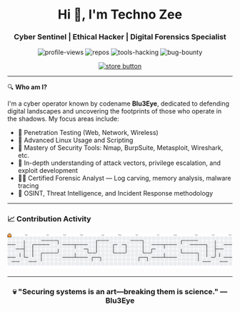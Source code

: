 <h1 align="center">Hi 👋, I'm Techno Zee</h1>
<h3 align="center">Cyber Sentinel | Ethical Hacker | Digital Forensics Specialist</h3>

<p align="center">
  <!-- Profile Views -->
  <img src="https://komarev.com/ghpvc/?username=Cs-Blu3Eye&label=Profile%20Views&color=0e75b6&style=flat" alt="profile-views" />

  <!-- Jumlah Repo -->
  <img src="https://img.shields.io/badge/Repos-10-blue?style=flat" alt="repos" />

  <!-- Tools Hacking -->
  <img src="https://img.shields.io/badge/Tools-5-success?style=flat" alt="tools-hacking" />

  <!-- Bug Bounty -->
  <img src="https://img.shields.io/badge/Bug%20Bounty-3-critical?style=flat" alt="bug-bounty" />
</p>

<p align="center">
  <a href="https://codeze3-roo.creator-spring.com" target="_blank">
    <img src="https://img.shields.io/badge/Visit%20My%20Store-Click%20Here-blue?style=for-the-badge&logo=shopify" alt="store button"/>
  </a>
</p>


---

🔍 **Who am I?**

I'm a cyber operator known by codename **Blu3Eye**, dedicated to defending digital landscapes and uncovering the footprints of those who operate in the shadows. My focus areas include:

- 🎯 Penetration Testing (Web, Network, Wireless)
- 🐧 Advanced Linux Usage and Scripting
- 🧰 Mastery of Security Tools: Nmap, BurpSuite, Metasploit, Wireshark, etc.
- 🧠 In-depth understanding of attack vectors, privilege escalation, and exploit development
- 🕵️‍♂️ Certified Forensic Analyst — Log carving, memory analysis, malware tracing
- 🧬 OSINT, Threat Intelligence, and Incident Response methodology

---

<h3 align="left">📈 Contribution Activity</h3>

<picture>
  <source media="(prefers-color-scheme: dark)" srcset="https://raw.githubusercontent.com/Cs-Blu3Eye/Cs-Blu3Eye/output/pacman-contribution-graph-dark.svg">
  <source media="(prefers-color-scheme: light)" srcset="https://raw.githubusercontent.com/Cs-Blu3Eye/Cs-Blu3Eye/output/pacman-contribution-graph.svg">
  <img alt="pacman contribution graph" src="https://raw.githubusercontent.com/Cs-Blu3Eye/Cs-Blu3Eye/output/pacman-contribution-graph.svg">
</picture>

---


<h3 align="center">💀 "Securing systems is an art—breaking them is science." — Blu3Eye</h3>
